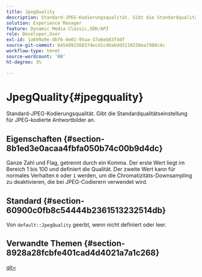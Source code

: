 ```yaml
---
title: JpegQuality
description: Standard-JPEG-Kodierungsqualität. Gibt die Standardqualitätseinstellung für JPEG-kodierte Antwortbilder an.
solution: Experience Manager
feature: Dynamic Media Classic,SDK/API
role: Developer,User
exl-id: 1a699a9e-dbf6-4e01-95aa-37a6eb83f4df
source-git-commit: 8454991568374ecd1c4babdd3210250ea7988c4c
workflow-type: tm+mt
source-wordcount: '80'
ht-degree: 3%

---
```


# JpegQuality{#jpegquality}

Standard-JPEG-Kodierungsqualität. Gibt die Standardqualitätseinstellung für JPEG-kodierte Antwortbilder an.

## Eigenschaften {#section-8b1ed3e0acaa4fbfa050b74c00b9d4dc}

Ganze Zahl und Flag, getrennt durch ein Komma. Der erste Wert liegt im Bereich 1 bis 100 und definiert die Qualität. Der zweite Wert kann für normales Verhalten `0` oder `1` werden, um die Chromatizitäts-Downsampling zu deaktivieren, die bei JPEG-Codierern verwendet wird.

## Standard {#section-60900c0fb8c54444b2361513232514db}

Von `default::JpegQuality` geerbt, wenn nicht definiert oder leer.

## Verwandte Themen {#section-8928a28fcbfe401cad4d4021a7a1c268}

[qlt=](../../../../../ir-api/http-protocol/image-rendering-api-ref/c-ir-http-protocol-ref/c-ir-http-protocol-command-reference/r-ir-qlt.md#reference-27b91c226eb241d0a14a29af3b3afdbd)
